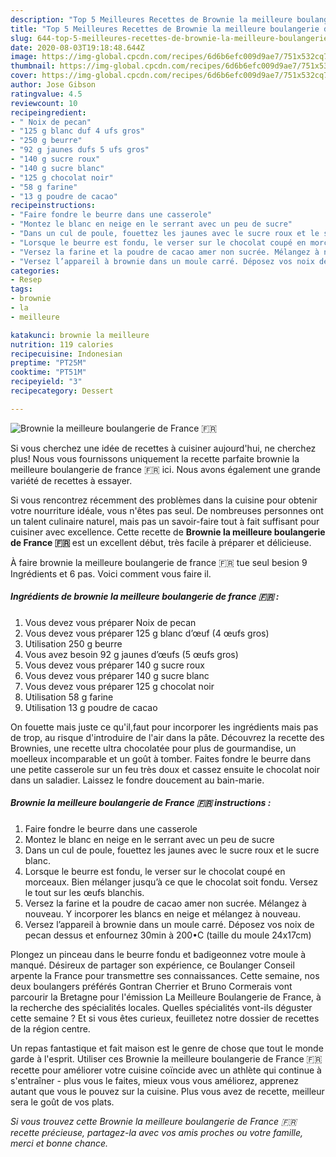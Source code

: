 ```yaml
---
description: "Top 5 Meilleures Recettes de Brownie la meilleure boulangerie de France 🇫🇷"
title: "Top 5 Meilleures Recettes de Brownie la meilleure boulangerie de France 🇫🇷"
slug: 644-top-5-meilleures-recettes-de-brownie-la-meilleure-boulangerie-de-france
date: 2020-08-03T19:18:48.644Z
image: https://img-global.cpcdn.com/recipes/6d6b6efc009d9ae7/751x532cq70/brownie-la-meilleure-boulangerie-de-france-🇫🇷-photo-principale-de-la-recette.jpg
thumbnail: https://img-global.cpcdn.com/recipes/6d6b6efc009d9ae7/751x532cq70/brownie-la-meilleure-boulangerie-de-france-🇫🇷-photo-principale-de-la-recette.jpg
cover: https://img-global.cpcdn.com/recipes/6d6b6efc009d9ae7/751x532cq70/brownie-la-meilleure-boulangerie-de-france-🇫🇷-photo-principale-de-la-recette.jpg
author: Jose Gibson
ratingvalue: 4.5
reviewcount: 10
recipeingredient:
- " Noix de pecan"
- "125 g blanc duf 4 ufs gros"
- "250 g beurre"
- "92 g jaunes dufs 5 ufs gros"
- "140 g sucre roux"
- "140 g sucre blanc"
- "125 g chocolat noir"
- "58 g farine"
- "13 g poudre de cacao"
recipeinstructions:
- "Faire fondre le beurre dans une casserole"
- "Montez le blanc en neige en le serrant avec un peu de sucre"
- "Dans un cul de poule, fouettez les jaunes avec le sucre roux et le sucre blanc."
- "Lorsque le beurre est fondu, le verser sur le chocolat coupé en morceaux. Bien mélanger jusqu’à ce que le chocolat soit fondu. Versez le tout sur les œufs blanchis."
- "Versez la farine et la poudre de cacao amer non sucrée. Mélangez à nouveau. Y incorporer les blancs en neige et mélangez à nouveau."
- "Versez l’appareil à brownie dans un moule carré. Déposez vos noix de pecan dessus et enfournez 30min à 200•C (taille du moule 24x17cm)"
categories:
- Resep
tags:
- brownie
- la
- meilleure

katakunci: brownie la meilleure 
nutrition: 119 calories
recipecuisine: Indonesian
preptime: "PT25M"
cooktime: "PT51M"
recipeyield: "3"
recipecategory: Dessert

---
```



![Brownie la meilleure boulangerie de France 🇫🇷](https://img-global.cpcdn.com/recipes/6d6b6efc009d9ae7/751x532cq70/brownie-la-meilleure-boulangerie-de-france-🇫🇷-photo-principale-de-la-recette.jpg)

Si vous cherchez une idée de recettes à cuisiner aujourd'hui, ne cherchez plus! Nous vous fournissons uniquement la recette parfaite brownie la meilleure boulangerie de france 🇫🇷 ici. Nous avons également une grande variété de recettes à essayer.

Si vous rencontrez récemment des problèmes dans la cuisine pour obtenir votre nourriture idéale, vous n'êtes pas seul. De nombreuses personnes ont un talent culinaire naturel, mais pas un savoir-faire tout à fait suffisant pour cuisiner avec excellence. Cette recette de <strong> Brownie la meilleure boulangerie de France 🇫🇷 </strong> est un excellent début, très facile à préparer et délicieuse.

<!--inarticleads1-->

À faire brownie la meilleure boulangerie de france 🇫🇷 tue seul besion 9 Ingrédients et 6 pas. Voici comment vous faire il.

##### Ingrédients de brownie la meilleure boulangerie de france 🇫🇷 :

1. Vous devez vous préparer  Noix de pecan
1. Vous devez vous préparer 125 g blanc d’œuf (4 œufs gros)
1. Utilisation 250 g beurre
1. Vous avez besoin 92 g jaunes d’œufs (5 œufs gros)
1. Vous devez vous préparer 140 g sucre roux
1. Vous devez vous préparer 140 g sucre blanc
1. Vous devez vous préparer 125 g chocolat noir
1. Utilisation 58 g farine
1. Utilisation 13 g poudre de cacao


On fouette mais juste ce qu&#39;il,faut pour incorporer les ingrédients mais pas de trop, au risque d&#39;introduire de l&#39;air dans la pâte. Découvrez la recette des Brownies, une recette ultra chocolatée pour plus de gourmandise, un moelleux incomparable et un goût à tomber. Faites fondre le beurre dans une petite casserole sur un feu très doux et cassez ensuite le chocolat noir dans un saladier. Laissez le fondre doucement au bain-marie. 

<!--inarticleads2-->

##### Brownie la meilleure boulangerie de France 🇫🇷 instructions :

1. Faire fondre le beurre dans une casserole
1. Montez le blanc en neige en le serrant avec un peu de sucre
1. Dans un cul de poule, fouettez les jaunes avec le sucre roux et le sucre blanc.
1. Lorsque le beurre est fondu, le verser sur le chocolat coupé en morceaux. Bien mélanger jusqu’à ce que le chocolat soit fondu. Versez le tout sur les œufs blanchis.
1. Versez la farine et la poudre de cacao amer non sucrée. Mélangez à nouveau. Y incorporer les blancs en neige et mélangez à nouveau.
1. Versez l’appareil à brownie dans un moule carré. Déposez vos noix de pecan dessus et enfournez 30min à 200•C (taille du moule 24x17cm)


Plongez un pinceau dans le beurre fondu et badigeonnez votre moule à manqué. Désireux de partager son expérience, ce Boulanger Conseil arpente la France pour transmettre ses connaissances. Cette semaine, nos deux boulangers préférés Gontran Cherrier et Bruno Cormerais vont parcourir la Bretagne pour l&#39;émission La Meilleure Boulangerie de France, à la recherche des spécialités locales. Quelles spécialités vont-ils déguster cette semaine ? Et si vous êtes curieux, feuilletez notre dossier de recettes de la région centre. 

<!--inarticleads1-->

<p>
Un repas fantastique et fait maison est le genre de chose que tout le monde garde à l'esprit. Utiliser ces Brownie la meilleure boulangerie de France 🇫🇷 recette pour améliorer votre cuisine coïncide avec un athlète qui continue à s'entraîner - plus vous le faites, mieux vous vous améliorez, apprenez autant que vous le pouvez sur la cuisine. Plus vous avez de recette, meilleur sera le goût de vos plats.
</p>

<p>
<i>Si vous trouvez cette Brownie la meilleure boulangerie de France 🇫🇷 recette précieuse, partagez-la avec vos amis proches ou votre famille, merci et bonne chance.</i>
</p>
